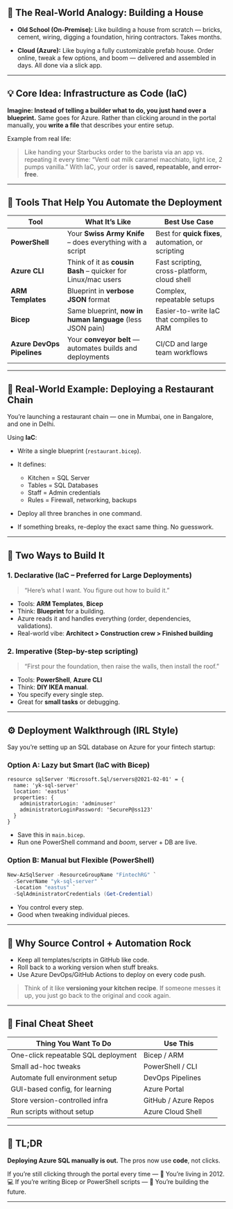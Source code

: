 ## 🚧 **The Real-World Analogy: Building a House**

- **Old School (On-Premise):**
  Like building a house from scratch — bricks, cement, wiring, digging a foundation, hiring contractors. Takes months.

- **Cloud (Azure):**
  Like buying a fully customizable prefab house. Order online, tweak a few options, and boom — delivered and assembled in days. All done via a slick app.

---

## 💡 **Core Idea: Infrastructure as Code (IaC)**

**Imagine: Instead of telling a builder what to do, you just hand over a blueprint.**
Same goes for Azure. Rather than clicking around in the portal manually, you **write a file** that describes your entire setup.

Example from real life:

> Like handing your Starbucks order to the barista via an app vs. repeating it every time:
> “Venti oat milk caramel macchiato, light ice, 2 pumps vanilla.”
> With IaC, your order is **saved, repeatable, and error-free**.

---

## 🧰 **Tools That Help You Automate the Deployment**

| Tool                       | What It’s Like                                               | Best Use Case                                      |
| -------------------------- | ------------------------------------------------------------ | -------------------------------------------------- |
| **PowerShell**             | Your **Swiss Army Knife** – does everything with a script    | Best for **quick fixes**, automation, or scripting |
| **Azure CLI**              | Think of it as **cousin Bash** – quicker for Linux/mac users | Fast scripting, cross-platform, cloud shell        |
| **ARM Templates**          | Blueprint in **verbose JSON** format                         | Complex, repeatable setups                         |
| **Bicep**                  | Same blueprint, **now in human language** (less JSON pain)   | Easier-to-write IaC that compiles to ARM           |
| **Azure DevOps Pipelines** | Your **conveyor belt** — automates builds and deployments    | CI/CD and large team workflows                     |

---

## 🧪 Real-World Example: Deploying a Restaurant Chain

You’re launching a restaurant chain — one in Mumbai, one in Bangalore, and one in Delhi.

Using **IaC**:

- Write a single blueprint (`restaurant.bicep`).
- It defines:

  - Kitchen = SQL Server
  - Tables = SQL Databases
  - Staff = Admin credentials
  - Rules = Firewall, networking, backups

- Deploy all three branches in one command.
- If something breaks, re-deploy the exact same thing. No guesswork.

---

## 🧱 Two Ways to Build It

### 1. **Declarative (IaC – Preferred for Large Deployments)**

> “Here’s what I want. You figure out how to build it.”

- Tools: **ARM Templates**, **Bicep**
- Think: **Blueprint** for a building.
- Azure reads it and handles everything (order, dependencies, validations).
- Real-world vibe: **Architect > Construction crew > Finished building**

### 2. **Imperative (Step-by-step scripting)**

> “First pour the foundation, then raise the walls, then install the roof.”

- Tools: **PowerShell**, **Azure CLI**
- Think: **DIY IKEA manual**.
- You specify every single step.
- Great for **small tasks** or debugging.

---

## ⚙️ **Deployment Walkthrough (IRL Style)**

Say you’re setting up an SQL database on Azure for your fintech startup:

### Option A: Lazy but Smart (IaC with Bicep)

```bicep
resource sqlServer 'Microsoft.Sql/servers@2021-02-01' = {
  name: 'yk-sql-server'
  location: 'eastus'
  properties: {
    administratorLogin: 'adminuser'
    administratorLoginPassword: 'SecureP@ss123'
  }
}
```

- Save this in `main.bicep`.
- Run one PowerShell command and _boom_, server + DB are live.

### Option B: Manual but Flexible (PowerShell)

```powershell
New-AzSqlServer -ResourceGroupName "FintechRG" `
  -ServerName "yk-sql-server" `
  -Location "eastus" `
  -SqlAdministratorCredentials (Get-Credential)
```

- You control every step.
- Good when tweaking individual pieces.

---

## 🔄 **Why Source Control + Automation Rock**

- Keep all templates/scripts in GitHub like code.
- Roll back to a working version when stuff breaks.
- Use Azure DevOps/GitHub Actions to deploy on every code push.

> Think of it like **versioning your kitchen recipe**. If someone messes it up, you just go back to the original and cook again.

---

## 📌 Final Cheat Sheet

| Thing You Want To Do                | Use This             |
| ----------------------------------- | -------------------- |
| One-click repeatable SQL deployment | Bicep / ARM          |
| Small ad-hoc tweaks                 | PowerShell / CLI     |
| Automate full environment setup     | DevOps Pipelines     |
| GUI-based config, for learning      | Azure Portal         |
| Store version-controlled infra      | GitHub / Azure Repos |
| Run scripts without setup           | Azure Cloud Shell    |

---

## 🚀 TL;DR

**Deploying Azure SQL manually is out.**
The pros now use **code**, not clicks.

If you’re still clicking through the portal every time —
👴 You’re living in 2012.
💻 If you’re writing Bicep or PowerShell scripts —
🎯 You’re building the future.

---

